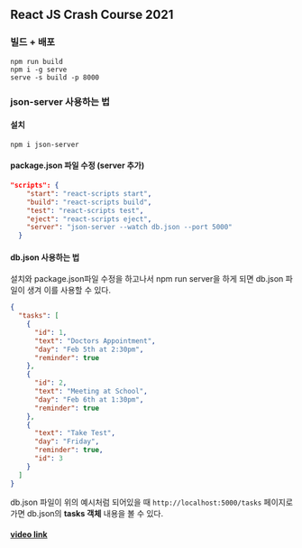

## React JS Crash Course 2021

### 빌드 + 배포

```shell
npm run build
npm i -g serve
serve -s build -p 8000
```
### json-server 사용하는 법

#### 설치

```shell
npm i json-server
```

#### package.json 파일 수정 (server 추가)

```json
"scripts": {
    "start": "react-scripts start",
    "build": "react-scripts build",
    "test": "react-scripts test",
    "eject": "react-scripts eject",
    "server": "json-server --watch db.json --port 5000"
  }
```

#### db.json 사용하는 법 

설치와 package.json파일 수정을 하고나서 npm run server을 하게 되면 db.json 파일이 생겨 이를 사용할 수 있다.

```json
{
  "tasks": [
    {
      "id": 1,
      "text": "Doctors Appointment",
      "day": "Feb 5th at 2:30pm",
      "reminder": true
    },
    {
      "id": 2,
      "text": "Meeting at School",
      "day": "Feb 6th at 1:30pm",
      "reminder": true
    },
    {
      "text": "Take Test",
      "day": "Friday",
      "reminder": true,
      "id": 3
    }
  ]
}
```

db.json 파일이 위의 예시처럼 되어있을 때 `http://localhost:5000/tasks` 페이지로 가면 db.json의 **tasks 객체** 내용을 볼 수 있다.

#### [video link](https://www.youtube.com/watch?v=w7ejDZ8SWv8&list=WL&index=3)
